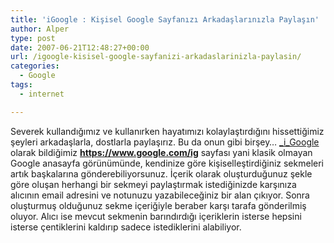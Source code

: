 ```yaml
---
title: 'iGoogle : Kişisel Google Sayfanızı Arkadaşlarınızla Paylaşın'
author: Alper
type: post
date: 2007-06-21T12:48:27+00:00
url: /igoogle-kisisel-google-sayfanizi-arkadaslarinizla-paylasin/
categories:
  - Google
tags:
  - internet

---
```

Severek kullandığımız ve kullanırken hayatımızı kolaylaştırdığını hissettiğimiz şeyleri arkadaşlarla, dostlarla paylaşırız. Bu da onun gibi birşey&#8230; [_i_Google][1] olarak bildiğimiz **https://www.google.com/ig** sayfası yani klasik olmayan Google anasayfa görünümünde, kendinize göre kişiselleştirdiğiniz sekmeleri artık başkalarına gönderebiliyorsunuz. İçerik olarak oluşturduğunuz şekle göre oluşan herhangi bir sekmeyi paylaştırmak istediğinizde karşınıza alıcının email adresini ve notunuzu yazabileceğiniz bir alan çıkıyor. Sonra oluşturmuş olduğunuz sekme içeriğiyle beraber karşı tarafa gönderilmiş oluyor. Alıcı ise mevcut sekmenin barındırdığı içeriklerin isterse hepsini isterse çentiklerini kaldırıp sadece istediklerini alabiliyor.

 [1]: https://www.murekkep.org/kisisel-google-igoogle-316